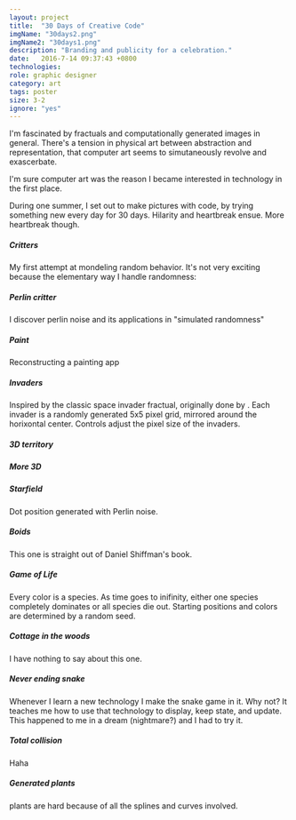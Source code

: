 ```yaml
---
layout: project
title:  "30 Days of Creative Code"
imgName: "30days2.png"
imgName2: "30days1.png"
description: "Branding and publicity for a celebration."
date:   2016-7-14 09:37:43 +0800
technologies: 
role: graphic designer
category: art
tags: poster
size: 3-2
ignore: "yes"
---
```


I'm fascinated by fractuals and computationally generated images in general. There's a tension in physical art between abstraction and representation, that computer art seems to simutaneously revolve and exascerbate.

I'm sure computer art was the reason I became interested in technology in the first place.

During one summer, I set out to make pictures with code, by trying something new every day for 30 days. Hilarity and heartbreak ensue. More heartbreak though.


##### Critters
My first attempt at mondeling random behavior. It's not very exciting because the elementary way I handle randomness:

##### Perlin critter
I discover perlin noise and its applications in "simulated randomness"

##### Paint
Reconstructing a painting app

##### Invaders
Inspired by the classic space invader fractual, originally done by . Each invader is a randomly generated 5x5 pixel grid, mirrored around the horixontal center. Controls adjust the pixel size of the invaders.

##### 3D territory

##### More 3D

##### Starfield
Dot position generated with Perlin noise.

<!-- ![Alt](/img/30days/starfield.gif) -->

##### Boids 
This one is straight out of Daniel Shiffman's book.

##### Game of Life
Every color is a species. As time goes to inifinity, either one species completely dominates or all species die out. Starting positions and colors are determined by a random seed.

##### Cottage in the woods
I have nothing to say about this one.

##### Never ending snake
Whenever I learn a new technology I make the snake game in it. Why not? It teaches me how to use that technology to display, keep state, and update. This happened to me in a dream (nightmare?) and I had to try it.

##### Total collision
Haha

##### Generated plants
plants are hard because of all the splines and curves involved.


